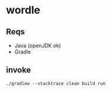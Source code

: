 # wordle

## Reqs

- Java (openJDK ok)
- Gradle

## invoke

`./gradlew --stacktrace clean build run`